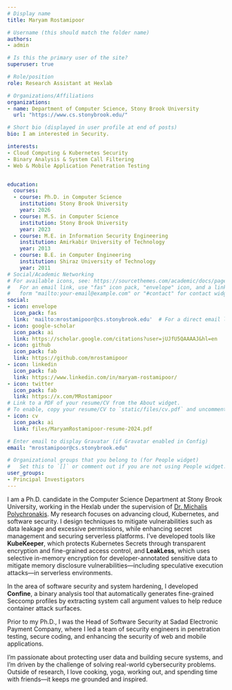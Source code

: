 ```yaml
---
# Display name
title: Maryam Rostamipoor

# Username (this should match the folder name)
authors:
- admin

# Is this the primary user of the site?
superuser: true

# Role/position
role: Research Assistant at Hexlab

# Organizations/Affiliations
organizations:
- name: Department of Computer Science, Stony Brook University
  url: "https://www.cs.stonybrook.edu/"

# Short bio (displayed in user profile at end of posts)
bio: I am interested in Security.

interests:
- Cloud Computing & Kubernetes Security
- Binary Analysis & System Call Filtering
- Web & Mobile Application Penetration Testing


education:
  courses:
  - course: Ph.D. in Computer Science
    institution: Stony Brook University
    year: 2026
  - course: M.S. in Computer Science
    institution: Stony Brook University
    year: 2023
  - course: M.E. in Information Security Engineering
    institution: Amirkabir University of Technology
    year: 2013
  - course: B.E. in Computer Engineering
    institution: Shiraz University of Technology
    year: 2011
# Social/Academic Networking
# For available icons, see: https://sourcethemes.com/academic/docs/page-builder/#icons
#   For an email link, use "fas" icon pack, "envelope" icon, and a link in the
#   form "mailto:your-email@example.com" or "#contact" for contact widget.
social:
- icon: envelope
  icon_pack: fas
  link: 'mailto:mrostamipoor@cs.stonybrook.edu'  # For a direct email link, use "mailto:test@example.org".
- icon: google-scholar
  icon_pack: ai
  link: https://scholar.google.com/citations?user=jUJfU5QAAAAJ&hl=en
- icon: github
  icon_pack: fab
  link: https://github.com/mrostamipoor
- icon: linkedin
  icon_pack: fab
  link: https://www.linkedin.com/in/maryam-rostamipoor/
- icon: twitter
  icon_pack: fab
  link: https://x.com/MRostamipoor
# Link to a PDF of your resume/CV from the About widget.
# To enable, copy your resume/CV to `static/files/cv.pdf` and uncomment the lines below.
- icon: cv
  icon_pack: ai
  link: files/MaryamRostamipoor-resume-2024.pdf

# Enter email to display Gravatar (if Gravatar enabled in Config)
email: "mrostamipoor@cs.stonybrook.edu"

# Organizational groups that you belong to (for People widget)
#   Set this to `[]` or comment out if you are not using People widget.
user_groups:
- Principal Investigators
---
```


I am a Ph.D. candidate in the Computer Science Department at Stony Brook University, working in the Hexlab under the supervision of  [Dr. Michalis Polychronakis](https://www3.cs.stonybrook.edu/~mikepo/). My research focuses on advancing cloud, Kubernetes, and software security. I design techniques to mitigate vulnerabilities such as data leakage and excessive permissions, while enhancing secret management and securing serverless platforms. I’ve developed tools like **KubeKeeper**, which protects Kubernetes Secrets through transparent encryption and fine-grained access control, and **LeakLess**, which uses selective in-memory encryption for developer-annotated sensitive data to mitigate memory disclosure vulnerabilities—including speculative execution attacks—in serverless environments.

In the area of software security and system hardening, I developed **Confine**, a binary analysis tool that automatically generates fine-grained Seccomp profiles by extracting system call argument values to help reduce container attack surfaces.

Prior to my Ph.D., I was the Head of Software Security at Sadad Electronic Payment Company, where I led a team of security engineers in penetration testing, secure coding, and enhancing the security of web and mobile applications.

I’m passionate about protecting user data and building secure systems, and I’m driven by the challenge of solving real-world cybersecurity problems. Outside of research, I love cooking, yoga, working out, and spending time with friends—it keeps me grounded and inspired.